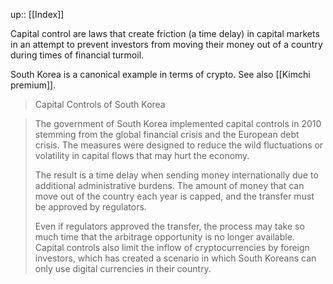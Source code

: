 up:: [[Index]]

Capital control are laws that create friction (a time delay) in capital markets in an attempt to prevent investors from moving their money out of a country during times of financial turmoil.

South Korea is a canonical example in terms of crypto. See also [[Kimchi premium]].

> Capital Controls of South Korea

> The government of South Korea implemented capital controls in 2010 stemming from the global financial crisis and the European debt crisis. The measures were designed to reduce the wild fluctuations or volatility in capital flows that may hurt the economy.
>
> The result is a time delay when sending money internationally due to additional administrative burdens. The amount of money that can move out of the country each year is capped, and the transfer must be approved by regulators.
>
> Even if regulators approved the transfer, the process may take so much time that the arbitrage opportunity is no longer available. Capital controls also limit the inflow of cryptocurrencies by foreign investors, which has created a scenario in which South Koreans can only use digital currencies in their country.